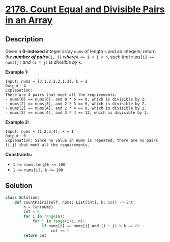 # [2176. Count Equal and Divisible Pairs in an Array](https://leetcode.com/problems/count-equal-and-divisible-pairs-in-an-array/description/?envType=daily-question&envId=2025-04-17)

## Description

Given a **0-indexed** integer array ```nums``` of length ```n``` and an integer```k```, return *the **number of pairs***```(i, j)``` *where*```0 <= i < j < n```, *such that* ```nums[i] == nums[j]``` *and* ```(i * j)``` *is divisible by* ```k```.

**Example 1:**

```
Input: nums = [3,1,2,2,2,1,3], k = 2
Output: 4
Explanation:
There are 4 pairs that meet all the requirements:
- nums[0] == nums[6], and 0 * 6 == 0, which is divisible by 2.
- nums[2] == nums[3], and 2 * 3 == 6, which is divisible by 2.
- nums[2] == nums[4], and 2 * 4 == 8, which is divisible by 2.
- nums[3] == nums[4], and 3 * 4 == 12, which is divisible by 2.

```

**Example 2:**

```
Input: nums = [1,2,3,4], k = 1
Output: 0
Explanation: Since no value in nums is repeated, there are no pairs (i,j) that meet all the requirements.

```

**Constraints:**

- `1 <= nums.length <= 100`
- `1 <= nums[i], k <= 100`


## Solution

```python
class Solution:
    def countPairs(self, nums: List[int], k: int) -> int:
        n = len(nums)
        cnt = 0
        for i in range(n):
            for j in range(i+1, n):
                if nums[i] == nums[j] and (i * j) % k == 0:
                    cnt += 1
        return cnt
```

